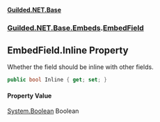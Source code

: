 
#### [Guilded.NET.Base](index 'index')
### [Guilded.NET.Base.Embeds](index#Guilded_NET_Base_Embeds 'Guilded.NET.Base.Embeds').[EmbedField](EmbedField 'Guilded.NET.Base.Embeds.EmbedField')
## EmbedField.Inline Property
Whether the field should be inline with other fields.  
```csharp
public bool Inline { get; set; }
```

#### Property Value
[System.Boolean](https://docs.microsoft.com/en-us/dotnet/api/System.Boolean 'System.Boolean')
Boolean
